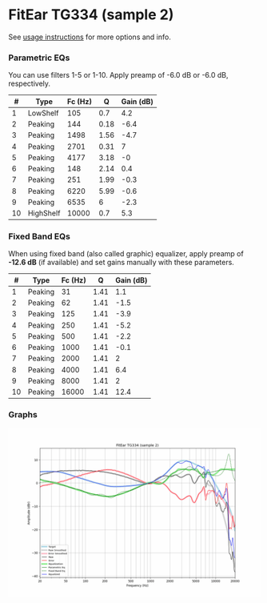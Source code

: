 # FitEar TG334 (sample 2)
See [usage instructions](https://github.com/jaakkopasanen/AutoEq#usage) for more options and info.

### Parametric EQs
You can use filters 1-5 or 1-10. Apply preamp of -6.0 dB or -6.0 dB, respectively.

|   # | Type      |   Fc (Hz) |    Q |   Gain (dB) |
|-----|-----------|-----------|------|-------------|
|   1 | LowShelf  |       105 | 0.7  |         4.2 |
|   2 | Peaking   |       144 | 0.18 |        -6.4 |
|   3 | Peaking   |      1498 | 1.56 |        -4.7 |
|   4 | Peaking   |      2701 | 0.31 |         7   |
|   5 | Peaking   |      4177 | 3.18 |        -0   |
|   6 | Peaking   |       148 | 2.14 |         0.4 |
|   7 | Peaking   |       251 | 1.99 |        -0.3 |
|   8 | Peaking   |      6220 | 5.99 |        -0.6 |
|   9 | Peaking   |      6535 | 6    |        -2.3 |
|  10 | HighShelf |     10000 | 0.7  |         5.3 |

### Fixed Band EQs
When using fixed band (also called graphic) equalizer, apply preamp of **-12.6 dB** (if available) and set gains manually with these parameters.

|   # | Type    |   Fc (Hz) |    Q |   Gain (dB) |
|-----|---------|-----------|------|-------------|
|   1 | Peaking |        31 | 1.41 |         1.1 |
|   2 | Peaking |        62 | 1.41 |        -1.5 |
|   3 | Peaking |       125 | 1.41 |        -3.9 |
|   4 | Peaking |       250 | 1.41 |        -5.2 |
|   5 | Peaking |       500 | 1.41 |        -2.2 |
|   6 | Peaking |      1000 | 1.41 |        -0.1 |
|   7 | Peaking |      2000 | 1.41 |         2   |
|   8 | Peaking |      4000 | 1.41 |         6.4 |
|   9 | Peaking |      8000 | 1.41 |         2   |
|  10 | Peaking |     16000 | 1.41 |        12.4 |

### Graphs
![](./FitEar%20TG334%20(sample%202).png)
